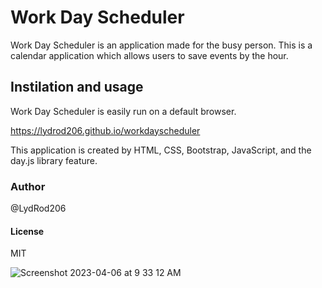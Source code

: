 # Work Day Scheduler

Work Day Scheduler is an application made for the busy person. This is a calendar application which allows users to save events by the hour.

## Instilation and usage

Work Day Scheduler is easily run on a default browser.

https://lydrod206.github.io/workdayscheduler

This application is created by HTML, CSS, Bootstrap, JavaScript, and the day.js library feature. 

### Author

@LydRod206

#### License

MIT

![Screenshot 2023-04-06 at 9 33 12 AM](https://user-images.githubusercontent.com/119384486/230441236-51a6b104-5467-4627-b887-c361b8b2e115.png)
